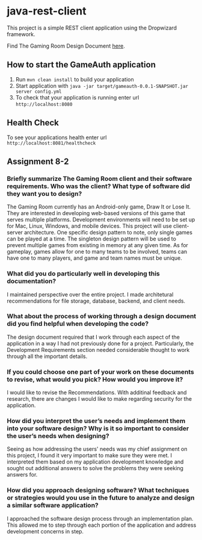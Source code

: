 # java-rest-client
This project is a simple REST client application using the Dropwizard framework.

Find The Gaming Room Design Document [here](CS-230-Project-Software-Design-Document.docx).

## How to start the GameAuth application

1. Run `mvn clean install` to build your application
1. Start application with `java -jar target/gameauth-0.0.1-SNAPSHOT.jar server config.yml`
1. To check that your application is running enter url `http://localhost:8080`

## Health Check

To see your applications health enter url `http://localhost:8081/healthcheck`


## Assignment 8-2 

### Briefly summarize The Gaming Room client and their software requirements. Who was the client? What type of software did they want you to design?

The Gaming Room currently has an Android-only game, Draw It or Lose It. They are interested in developing web-based versions of this game that serves multiple platforms. Development environments will need to be set up for Mac, Linux, Windows, and mobile devices. This project will use client-server architecture. One specific design pattern to note, only single games can be played at a time. The singleton design pattern will be used to prevent multiple games from existing in memory at any given time. As for gameplay, games allow for one to many teams to be involved, teams can have one to many players, and game and team names must be unique.
    
### What did you do particularly well in developing this documentation?

I maintained perspective over the entire project. I made architetural recommendations for file storage, database, backend, and client needs.

### What about the process of working through a design document did you find helpful when developing the code?

The design document required that I work through each aspect of the application in a way I had not previously done for a project. Particularly, the Development Requirements section needed considerable thought to work through all the important details.

### If you could choose one part of your work on these documents to revise, what would you pick? How would you improve it?

I would like to revise the Recommendations. With additinal feedback and research, there are changes I would like to make regarding security for the application.

### How did you interpret the user’s needs and implement them into your software design? Why is it so important to consider the user’s needs when designing?

Seeing as how addressing the users' needs was my chief assignment on this project, I found it very important to make sure they were met. I interpreted them based on my application development knowledge and sought out additional answers to solve the problems they were seeking answers for.

### How did you approach designing software? What techniques or strategies would you use in the future to analyze and design a similar software application?

I approached the software design process through an implementation plan. This allowed me to step through each portion of the application and address development concerns in step.